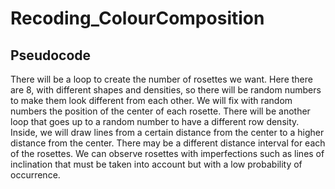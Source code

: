 # Recoding_ColourComposition



## Pseudocode

There will be a loop to create the number of rosettes we want. Here there are 8, with different shapes and densities, so there will be random numbers to make them look different from each other.
We will fix with random numbers the position of the center of each rosette.
There will be another loop that goes up to a random number to have a different row density. Inside, we will draw lines from a certain distance from the center to a higher distance from the center. There may be a different distance interval for each of the rosettes.
We can observe rosettes with imperfections such as lines of inclination that must be taken into account but with a low probability of occurrence.
